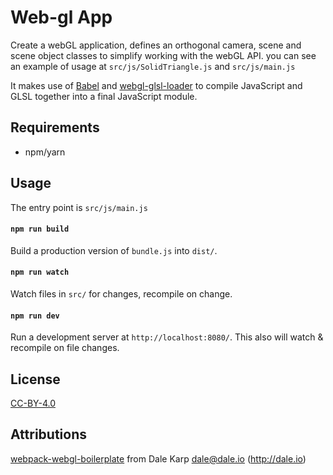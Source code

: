 # Web-gl App
Create a webGL application, defines an orthogonal camera, scene and scene object classes to simplify
working with the webGL API. you can see an example of usage at `src/js/SolidTriangle.js` and ``src/js/main.js``

It makes use of [Babel](https://github.com/babel/babel-loader) and
[webgl-glsl-loader](https://github.com/grieve/webpack-glsl-loader) to compile JavaScript and GLSL
together into a final JavaScript module.

## Requirements
- npm/yarn

## Usage
The entry point is `src/js/main.js`

#### `npm run build`
Build a production version of `bundle.js` into `dist/`.

#### `npm run watch`
Watch files in `src/` for changes, recompile on change.

#### `npm run dev`
Run a development server at `http://localhost:8080/`. This also will watch & recompile on file changes.

## License
[CC-BY-4.0](https://creativecommons.org/licenses/by/4.0/)

## Attributions
[webpack-webgl-boilerplate](https://github.com/obsoke/webpack-webgl-boilerplate) from Dale Karp <dale@dale.io> (http://dale.io)
